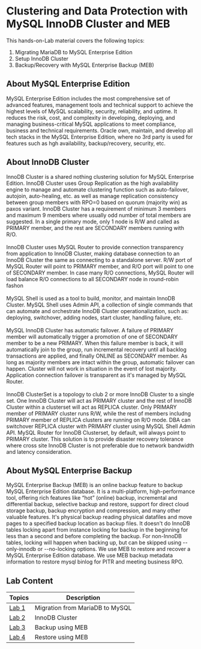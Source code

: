 # Clustering and Data Protection with MySQL InnoDB Cluster and MEB
This hands-on-Lab material covers the following topics:
1. Migrating MariaDB to MySQL Enterprise Edition 
2. Setup InnoDB Cluster 
3. Backup/Recovery with MySQL Enterprise Backup (MEB)

## About MySQL Enterprise Edition
MySQL Enterprise Edition includes the most comprehensive set of advanced features, management tools and technical support to achieve the highest levels of MySQL scalability, security, reliability, and uptime. It reduces the risk, cost, and complexity in developing, deploying, and managing business-critical MySQL applications to meet compliance, business and technical requirements. Oracle own, maintain, and develop all tech stacks in the MySQL Enterprise Edition, where no 3rd party is used for features such as hgh availability, backup/recovery, security, etc. 

## About InnoDB Cluster
InnoDB Cluster is a shared nothing clustering solution for MySQL Enterprise Edition. InnoDB Cluster uses Group Replication as the high availability engine to manage and automate clustering function such as auto-failover, autojoin, auto-healing, etc. as well as manage replication consistency between group members with RPO=0 based on quorum (majority win) as paxos variant. InnoDB Cluster has a requirement of minimum 3 members and maximum 9 members where usually odd number of total members are suggested. In a single primary mode, only 1 node is R/W and called as PRIMARY member, and the rest are SECONDARY members running with R/O. </br></br>
InnoDB Cluster uses MySQL Router to provide connection transparency from application to InnoDB Cluster, making database connection to an InnoDB Cluster the same as connecting to a standalone server. R/W port of MySQL Router will point to PRIMARY member, and R/O port will point to one of SECONDARY member. In case many R/O connections, MySQL Router will load balance R/O connections to all SECONDARY node in round-robin fashon</br></br>
MySQL Shell is used as a tool to build, monitor, and maintain InnoDB Cluster. MySQL Shell uses Admin API, a collection of single commands that can automate and orchestrate InnoDB Cluster operationalization, such as: deploying, switchover, adding nodes, start cluster, handling failure, etc. </br></br>
MySQL InnoDB Cluster has automatic failover. A failure of PRIMARY member will automatically trigger a promotion of one of SECONDARY member to be a new PRIMARY. When this failure member is back, it will automatically join to the group, run incremental recovery until all backlog transactions are applied, and finally ONLINE as SECONDARY member. As long as majority members are intact within the group, automatic failover can happen. Cluster will not work in situation in the event of lost majority. Application connection failover is transparent as it's managed by MySQL Router. </br></br>
InnoDB ClusterSet is a topology to club 2 or more InnoDB Cluster to a single set. One InnoDB Cluster will act as PRIMARY cluster and the rest of InnoDB Cluster within a clusterset will act as REPLICA cluster. Only PRIMARY member of PRIMARY cluster runs R/W, while the rest of members includng PRIMARY member of REPLICA clusters are running on R/O mode. DBA can switchover REPLICA cluster with PRIMARY cluster using MySQL Shell Admin API. MySQL Router for InnoDB Clusterset, by default, will always point to PRIMARY cluster. This solution is to provide disaster recovery tolerance where cross site InnoDB Cluster is not preferable due to network bandwidth and latency consideration. 

## About MySQL Enterprise Backup
MySQL Enterprise Backup (MEB) is an online backup feature to backup MySQL Enterprise Edition database. It is a multi-platform, high-performance tool, offering rich features like “hot” (online) backup, incremental and differential backup, selective backup and restore, support for direct cloud storage backup, backup encryption and compression, and many other valuable features. It's physical backup reading physical datafiles and move pages to a specified backup location as backup files. It doesn't do InnoDB tables locking apart from instance locking for backup in the beginning for less than a second and before completing the backup. For non-InnoDB tables, locking will happen when backing up, but can be skipped using --only-innodb or --no-locking options. We use MEB to restore and recover a MySQL Enterprise Edition database. We use MEB backup metadata information to restore mysql binlog for PITR and meeting business RPO.

## Lab Content
| Topics | Description |
|--------|--------------------------|
| [Lab 1](https://github.com/tripplea-sg/Migration_to_InnoDBCluster/tree/main/section-1) | Migration from MariaDB to MySQL |
| [Lab 2](https://github.com/tripplea-sg/Migration_to_InnoDBCluster/tree/main/section-2) | InnoDB Cluster |
| [Lab 3](https://github.com/tripplea-sg/Migration_to_InnoDBCluster/tree/main/section-3) | Backup using MEB |
| [Lab 4](https://github.com/tripplea-sg/Migration_to_InnoDBCluster/tree/main/section-4) | Restore using MEB |
